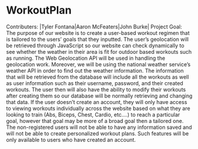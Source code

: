 # WorkoutPlan

Contributers: |Tyler Fontana|Aaron McFeaters|John Burke|
Project Goal:
The purpose of our website is to create a user-based workout regimen that is tailored to the users’ goals that they inputted. The user’s geolocation will be retrieved through JavaScript so our website can check dynamically to see whether the weather in their area is fit for outdoor based workouts such as running. The Web Geolocation API will be used in handling the geolocation work. Moreover, we will be using the national weather service’s weather API in order to find out the weather information. The information that will be retrieved from the database will include all the workouts as well as user information such as their username, password, and their created workouts. The user then will also have the ability to modify their workouts after creating them so our database will be normally retrieving and changing that data. If the user doesn’t create an account, they will only have access to viewing workouts individually across the website based on what they are looking to train (Abs, Biceps, Chest, Cardio, etc.…) to reach a particular goal, however that goal may be more of a broad goal then a tailored one. The non-registered users will not be able to have any information saved and will not be able to create personalized workout plans. Such features will be only available to users who have created an account.
